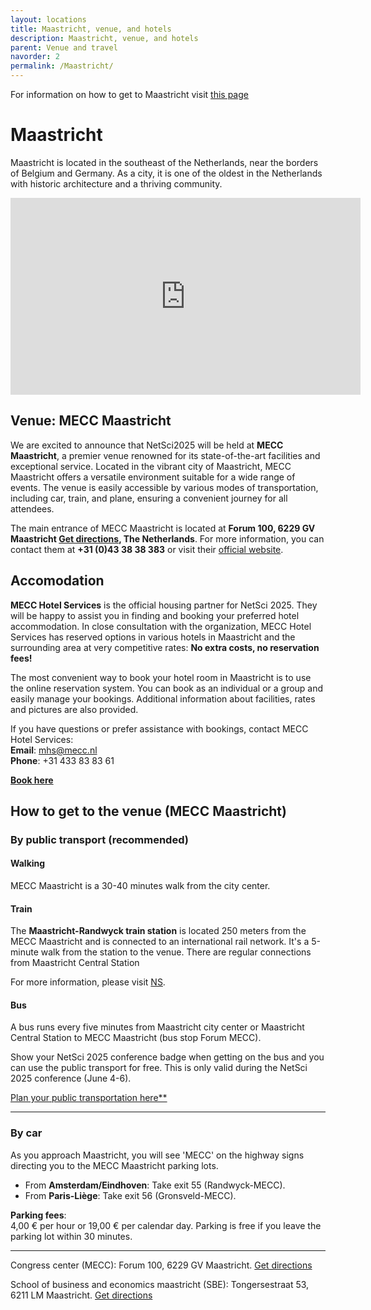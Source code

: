 ```yaml
---
layout: locations
title: Maastricht, venue, and hotels
description: Maastricht, venue, and hotels
parent: Venue and travel
navorder: 2
permalink: /Maastricht/
---
```


For information on how to get to Maastricht visit [this page](../Practical_information)


# Maastricht

Maastricht is located in the southeast of the Netherlands, near the borders of Belgium and Germany. As a city, it is one of the oldest in the Netherlands with historic architecture and a thriving community.


<div class="video-wrapper mt-10">
    <iframe width="560" height="315" src="https://www.youtube.com/embed/dqqNR1oU-hc?si=ZBZFivyJq6jpPTLE" title="YouTube video player" frameborder="0" allow="accelerometer; autoplay; clipboard-write; encrypted-media; gyroscope; picture-in-picture; web-share" referrerpolicy="strict-origin-when-cross-origin" allowfullscreen alt_video="LSauVD3F2Dk?si=6zBj0PfHFmjPAxB-"></iframe>
</div>


## Venue: MECC Maastricht

We are excited to announce that NetSci2025 will be held at **MECC Maastricht**, a premier venue renowned for its state-of-the-art facilities and exceptional service. Located in the vibrant city of Maastricht, MECC Maastricht offers a versatile environment suitable for a wide range of events. The venue is easily accessible by various modes of transportation, including car, train, and plane, ensuring a convenient journey for all attendees.

The main entrance of MECC Maastricht is located at **Forum 100, 6229 GV Maastricht [Get directions](https://www.google.com/maps/dir//Forum+100,+6231+SB+Maastricht/@50.8378029,5.7106924,17z), The Netherlands**. For more information, you can contact them at **+31 (0)43 38 38 383** or visit their [official website](https://mecc.nl).


## Accomodation

**MECC Hotel Services** is the official housing partner for NetSci 2025. They will be happy to assist you in finding and booking your preferred hotel accommodation. In close consultation with the organization, MECC Hotel Services has reserved options in various hotels in Maastricht and the surrounding area at very competitive rates: **No extra costs, no reservation fees!**

The most convenient way to book your hotel room in Maastricht is to use the online reservation system. You can book as an individual or a group and easily manage your bookings. Additional information about facilities, rates and pictures are also provided.

If you have questions or prefer assistance with bookings, contact MECC Hotel Services:  
**Email**: mhs@mecc.nl  
**Phone**: +31 433 83 83 61  

[**Book here**](https://mecc.b-com.hosting/CommunityPortal/ProgressivePortal/NETSCI2025/App/Views/InformationPage/View.aspx?InformationPageID=715)


## How to get to the venue (MECC Maastricht)

### By public transport (recommended)

#### Walking

MECC Maastricht is a 30-40 minutes walk from the city center.

#### Train

The **Maastricht-Randwyck train station** is located 250 meters from the MECC Maastricht and is connected to an international rail network. It's a 5-minute walk from the station to the venue. There are regular connections from Maastricht Central Station

For more information, please visit [NS](https://www.ns.nl/).

#### Bus

A bus runs every five minutes from Maastricht city center or Maastricht Central Station to MECC Maastricht (bus stop Forum MECC).

Show your NetSci 2025 conference badge when getting on the bus and you can use the public transport for free. This is only valid during the NetSci 2025 conference (June 4-6).

[Plan your public transportation here**](https://9292.nl)

---

### By car

As you approach Maastricht, you will see 'MECC' on the highway signs directing you to the MECC Maastricht parking lots.  
- From **Amsterdam/Eindhoven**: Take exit 55 (Randwyck-MECC).  
- From **Paris-Liège**: Take exit 56 (Gronsveld-MECC).

**Parking fees**:  
4,00 € per hour or 19,00 € per calendar day. Parking is free if you leave the parking lot within 30 minutes.

----

Congress center (MECC): Forum 100, 6229 GV Maastricht. [Get directions](https://www.google.com/maps/dir//Forum+100,+6231+SB+Maastricht/@50.8378029,5.7106924,17z)

School of business and economics maastricht (SBE): Tongersestraat 53, 6211 LM Maastricht. [Get directions](https://www.google.com/maps/dir//School+of+Business+and+Economics,+Tongersestraat+53,+6211+LM+Maastricht/@50.8449563,5.602418,12z)




